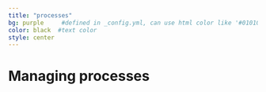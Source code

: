 ```yaml
---
title: "processes"
bg: purple     #defined in _config.yml, can use html color like '#010101'
color: black  #text color
style: center
---
```


# Managing processes